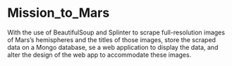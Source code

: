 # Mission_to_Mars
With the use of  BeautifulSoup and Splinter to scrape full-resolution images of Mars’s hemispheres and the titles of those images, store the scraped data on a Mongo database, se a web application to display the data, and alter the design of the web app to accommodate these images.
